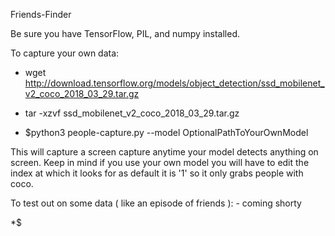 Friends-Finder

Be sure you have TensorFlow, PIL, and numpy installed.

To capture your own data:

* wget http://download.tensorflow.org/models/object_detection/ssd_mobilenet_v2_coco_2018_03_29.tar.gz

* tar -xzvf ssd_mobilenet_v2_coco_2018_03_29.tar.gz

* $python3 people-capture.py --model OptionalPathToYourOwnModel
	  
This will capture a screen capture anytime your model detects anything on screen. Keep in mind if you use your own model you will have to edit the index at which it looks for as default it is '1' so it only grabs people with coco.



To test out on some data ( like an episode of friends ): - coming shorty

*$
